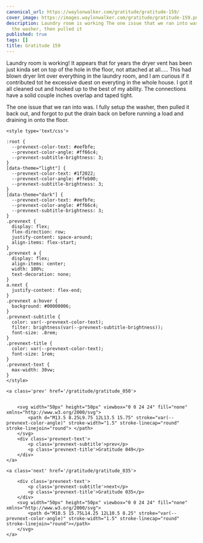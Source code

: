 ```yaml
---
canonical_url: https://waylonwalker.com/gratitude/gratitude-159/
cover_image: https://images.waylonwalker.com/gratitude/gratitude-159.png
description: Laundry room is working The one issue that we ran into was. I fully setup
  the washer, then pulled it
published: true
tags: []
title: Gratitude 159
---
```


Laundry room is working!  It appears that for years the dryer vent has been just kinda set on top of the hole in the floor, not attached at all..... This had blown dryer lint over everything in the laundry room, and I am curious if it contributed tot he excessive duest on everyting in the whole house.  I got it all cleaned out and hooked up to the best of my ability.  The connections have a solid couple inches overlap and taped tight.

The one issue that we ran into was. I fully setup the washer, then pulled it back out, and forgot to put the drain back on before running a load and draining in onto the floor.
<div class='prevnext'>

    <style type='text/css'>

    :root {
      --prevnext-color-text: #eefbfe;
      --prevnext-color-angle: #ff66c4;
      --prevnext-subtitle-brightness: 3;
    }
    [data-theme="light"] {
      --prevnext-color-text: #1f2022;
      --prevnext-color-angle: #ffeb00;
      --prevnext-subtitle-brightness: 3;
    }
    [data-theme="dark"] {
      --prevnext-color-text: #eefbfe;
      --prevnext-color-angle: #ff66c4;
      --prevnext-subtitle-brightness: 3;
    }
    .prevnext {
      display: flex;
      flex-direction: row;
      justify-content: space-around;
      align-items: flex-start;
    }
    .prevnext a {
      display: flex;
      align-items: center;
      width: 100%;
      text-decoration: none;
    }
    a.next {
      justify-content: flex-end;
    }
    .prevnext a:hover {
      background: #00000006;
    }
    .prevnext-subtitle {
      color: var(--prevnext-color-text);
      filter: brightness(var(--prevnext-subtitle-brightness));
      font-size: .8rem;
    }
    .prevnext-title {
      color: var(--prevnext-color-text);
      font-size: 1rem;
    }
    .prevnext-text {
      max-width: 30vw;
    }
    </style>
    
    <a class='prev' href='/gratitude/gratitude_050'>
    

        <svg width="50px" height="50px" viewbox="0 0 24 24" fill="none" xmlns="http://www.w3.org/2000/svg">
            <path d="M13.5 8.25L9.75 12L13.5 15.75" stroke="var(--prevnext-color-angle)" stroke-width="1.5" stroke-linecap="round" stroke-linejoin="round"> </path>
        </svg>
        <div class='prevnext-text'>
            <p class='prevnext-subtitle'>prev</p>
            <p class='prevnext-title'>Gratitude 049</p>
        </div>
    </a>
    
    <a class='next' href='/gratitude/gratitude_035'>
    
        <div class='prevnext-text'>
            <p class='prevnext-subtitle'>next</p>
            <p class='prevnext-title'>Gratitude 035</p>
        </div>
        <svg width="50px" height="50px" viewbox="0 0 24 24" fill="none" xmlns="http://www.w3.org/2000/svg">
            <path d="M10.5 15.75L14.25 12L10.5 8.25" stroke="var(--prevnext-color-angle)" stroke-width="1.5" stroke-linecap="round" stroke-linejoin="round"></path>
        </svg>
    </a>
  </div>